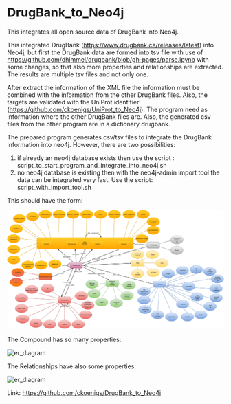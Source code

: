 # DrugBank_to_Neo4j
This integrates all open source data of DrugBank into Neo4j.

This integrated DrugBank (https://www.drugbank.ca/releases/latest) into Neo4j, but first the DrugBank data are formed into tsv file with use of https://github.com/dhimmel/drugbank/blob/gh-pages/parse.ipynb
with some changes, so that also more properties and relationships are extracted. The results are multiple tsv files and not only one.

After extract the information of the XML file the information must be combined with the information from the other DrugBank files. Also, the targets are validated with the UniProt identifier (https://github.com/ckoenigs/UniProt_to_Neo4j). The program need as information where the other DrugBank files are. Also, the generated csv files from the other program are in a dictionary drugbank.

The prepared program generates csv/tsv files to integrate the DrugBank information into neo4j. However, there are two possibilities:
1. if already an neo4j database exists then use the script : script_to_start_program_and_integrate_into_neo4j.sh 
2. no neo4j database is existing then with the neo4j-admin import tool the data can be integrated very fast. Use the script: script_with_import_tool.sh

This should have the form:

![er_diagram](https://github.com/ckoenigs/DrugBank_to_Neo4j/blob/master/drugbank_er_new.png)

The Compound has so many properties:

![er_diagram](https://github.com/ckoenigs/DrugBank_to_Neo4j/blob/master/drugbank_compound.png)

The Relationships have also some properties:

![er_diagram](https://github.com/ckoenigs/DrugBank_to_Neo4j/blob/master/drugbank_er_rela_2.png)


Link: https://github.com/ckoenigs/DrugBank_to_Neo4j
